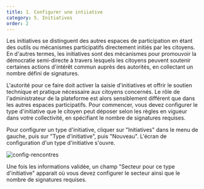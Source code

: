 ```yaml
---
title: 1. Configurer une intiiative
category: 5. Initiatives
order: 2
---
```


Les initiatives se distinguent des autres espaces de participation en étant des outils ou mécanismes participatifs directement initiés par les citoyens. En d'autres termes, les initiatives sont des mécanismes pour promouvoir la démocratie semi-directe à travers lesquels les citoyens peuvent soutenir certaines actions d'intérêt commun auprès des autorités, en collectant un nombre défini de signatures.

L'autorité pour ce faire doit activer la saisie d'initiatives et offrir le soutien technique et pratique nécessaire aux citoyens concernés. Le rôle de l'administrateur de la plateforme est alors sensiblement différent que dans les autres espaces participatifs. Pour commencer, vous devez configurer le type d'initiative que le citoyen peut déposer selon les règles en vigueur dans votre collectivité, en spécifiant le nombre de signatures requises.

Pour configurer un type d'initiative, cliquer sur "Initiatives" dans le menu de gauche, puis sur "Type d'initiative", puis "Nouveau". L'écran de configuration d'un type d'initiative s'ouvre.

![config-rencontres]({{site.baseurl}}/uploads/5-1-1-config-types-initiative.png)

Une fois les informations validée, un champ "Secteur pour ce type d'initiative" apparait où vous devez configurer le secteur ainsi que le nombre de signatures requises.
